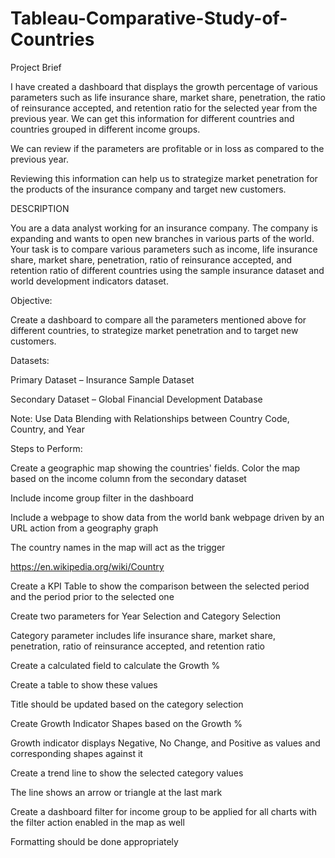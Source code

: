# Tableau-Comparative-Study-of-Countries

Project Brief

I have created a dashboard that displays the growth percentage of various parameters such as life insurance share, market share, penetration, the ratio of reinsurance accepted, and retention ratio for the selected year from the previous year. We can get this information for different countries and countries grouped in different income groups.

We can review if the parameters are profitable or in loss as compared to the previous year.

Reviewing this information can help us to strategize market penetration for the products of the insurance company and target new customers. 

DESCRIPTION

You are a data analyst working for an insurance company. The company is expanding and wants to open new branches in various parts of the world. Your task is to compare various parameters such as income, life insurance share, market share, penetration, ratio of reinsurance accepted, and retention ratio of different countries using the sample insurance dataset and world development indicators dataset.

 

Objective: 

Create a dashboard to compare all the parameters mentioned above for different countries, to strategize market penetration and to target new customers.

Datasets:

Primary Dataset – Insurance Sample Dataset

Secondary Dataset – Global Financial Development Database

Note: Use Data Blending with Relationships between Country Code, Country, and Year

Steps to Perform: 

Create a geographic map showing the countries' fields. Color the map based on the income column from the secondary dataset

Include income group filter in the dashboard

Include a webpage to show data from the world bank webpage driven by an URL action from a geography graph

The country names in the map will act as the trigger

https://en.wikipedia.org/wiki/Country

Create a KPI Table to show the comparison between the selected period and the period prior to the selected one

Create two parameters for Year Selection and Category Selection

Category parameter includes life insurance share, market share, penetration, ratio of reinsurance accepted, and retention ratio

Create a calculated field to calculate the Growth %

Create a table to show these values

Title should be updated based on the category selection

Create Growth Indicator Shapes based on the Growth %

Growth indicator displays Negative, No Change, and Positive as values and corresponding shapes against it

Create a trend line to show the selected category values

The line shows an arrow or triangle at the last mark

Create a dashboard filter for income group to be applied for all charts with the filter action enabled in the map as well

Formatting should be done appropriately
